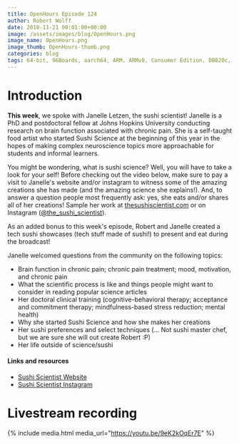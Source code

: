 ```yaml
---
title: OpenHours Episode 124
author: Robert Wolff
date: 2018-11-21 00:01:00+00:00
image: /assets/images/blog/OpenHours.png
image_name: OpenHours.png
image_thumb: OpenHours-thumb.png
categories: blog
tags: 64-bit, 96Boards, aarch64, ARM, ARMv8, Consumer Edition, DB820c, Rock960, Hikey960, enterprise edition, product, single board computer, linaro, linux, open source, openhours, robert wolff, podcast, technology, tech, computer, hardware, software, groupgets, qwerty, embedded, crowd fund, mezzanine, community
---
```


# Introduction

**This week**, we spoke with Janelle Letzen, the sushi scientist! Janelle is a PhD and postdoctoral fellow at Johns Hopkins University conducting research on brain function associated with chronic pain. She is a self-taught food artist who started Sushi Science at the beginning of this year in the hopes of making complex neuroscience topics more approachable for students and informal learners.

You might be wondering, what is sushi science? Well, you will have to take a look for your self! Before checking out the video below, make sure to pay a visit to Janelle's website and/or instagram to witness some of the amazing creations she has made (and the amazing science she explains!). And, to answer a question people most frequently ask: yes, she eats and/or shares all of her creations! Sample her work at [thesushiscientist.com](https://www.thesushiscientist.com/) or on Instagram ([@the_sushi_scientist](https://www.instagram.com/the_sushi_scientist/)).

As an added bonus to this week's episode, Robert and Janelle created a tech sushi showcases (tech stuff made of sushi!) to present and eat during the broadcast!

Janelle welcomed questions from the community on the following topics:

- Brain function in chronic pain; chronic pain treatment; mood, motivation, and chronic pain
- What the scientific process is like and things people might want to consider in reading popular science articles
- Her doctoral clinical training (cognitive-behavioral therapy; acceptance and commitment therapy; mindfulness-based stress reduction; mental health)
- Why she started Sushi Science and how she makes her creations
- Her sushi preferences and select techniques (... Not sushi master chef, but we are sure she will out create Robert :P)
- Her life outside of science/sushi

#### Links and resources

- [Sushi Scientist Website](https://www.thesushiscientist.com/)
- [Sushi Scientist Instagram](https://www.instagram.com/the_sushi_scientist/)

# Livestream recording

{% include media.html media_url="https://youtu.be/9eK2kOqEr7E" %}

